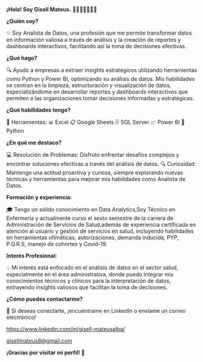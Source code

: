**¡Hola! Soy Gisell Mateus.** 👋👩🏽‍💻👩🏽‍⚕️

**¿Quién soy?**

✨ Soy Analista de Datos, una profesión que me permite transformar datos en información valiosa a través de análisis y la creación de reportes y dashboards interactivos, facilitando así la toma de decisiones efectivas.

**¿Qué hago?**

🔍 Ayudo a empresas a extraer insights estratégicos utilizando herramientas como Python y Power BI, optimizando su análisis de datos. Mis habilidades se centran en la limpieza, estructuración y visualización de datos, especializándome en desarrollar reportes y dashboards interactivos que permiten a las organizaciones tomar decisiones informadas y estratégicas.

**¿Qué habilidades tengo?**

🏹 Herramientas:
📊 Excel
📋 Google Sheets
🗄️ SQL Server
📈 Power BI
🐍 Python

**¿En qué me destaco?**

💻 Resolución de Problemas: Disfruto enfrentar desafíos complejos y encontrar soluciones efectivas a través del análisis de datos.
🔍 Curiosidad: Mantengo una actitud proactiva y curiosa, siempre explorando nuevas técnicas y herramientas para mejorar mis habilidades como Analista de Datos.

**Formación y experiencia:**

🎓  Tengo un sólido conocimiento en Data Analytics,Soy Técnico en Enfermería y actualmente curso el sexto semestre de la carrera de Administración de Servicios de Salud,además de experiencia certificada en atención al usuario y gestión de servicios en salud, incluyendo habilidades en herramientas ofimáticas, autorizaciones, demanda inducida, PYP, P.Q.R.S, manejo de cohortes y Covid-19.

**Interés Profesional:**

💡 Mi interés está enfocado en el análisis de datos en el sector salud, especialmente en el área administrativa, donde puedo integrar mis conocimientos técnicos y clínicos para la interpretación de datos, extrayendo insights valiosos que facilitan la toma de decisiones.

**¿Cómo puedes contactarme?**

📩 Si deseas conectarte, ¡encuéntrame en LinkedIn o envíame un correo electrónico!

https://www.linkedin.com/in/gisell-mateusalba/ 

gisellmateus8@gmail.com


**¡Gracias por visitar mi perfil! 🌟**





